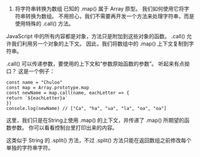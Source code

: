 1. 将字符串转换为数组
已知的 .map() 属于 Array 原型。 我们如何使用它将字符串转换为数组。 不用担心，我们不需要再开发一个方法来处理字符串，而是使用特殊的 .call() 方法。

JavaScript 中的所有内容都是对象，方法只是附加到这些对象的函数。 .call() 允许我们利用另一个对象的上下文。 因此，我们将数组中的 .map() 上下文复制到字符串。

.call() 可以传递参数，要使用的上下文和“参数原始函数的参数”。 听起来有点拗口？ 这是一个例子：
```
const name = "Chuloo"
const map = Array.prototype.map
const newName = map.call(name, eachLetter => {
return `${eachLetter}a`
})
console.log(newName) // ["Ca", "ha", "ua", "la", "oa", "oa"]
```
这里，我们只是在String上使用 .map() 的上下文，并传递了 .map() 所期望的函数参数。 你可以看看控制台里打印出来的内容。

这类似于 String 的 .split() 方法，不过 .split() 方法只能在返回数组之前修改每个单独的字符串字符。
